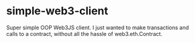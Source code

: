 # simple-web3-client
Super simple OOP Web3JS client. I just wanted to make transactions and calls to a contract, without all the hassle of web3.eth.Contract. 
